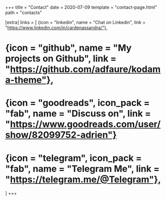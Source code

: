 +++
title = "Contact"
date = 2020-07-09
template = "contact-page.html"
path = "contacts"

[extra]
links = [
  {icon = "linkedin", name = "Chat on Linkedin", link = "https://www.linkedin.com/in/cardenassandra/"},
  # {icon = "github", name = "My projects on Github", link = "https://github.com/adfaure/kodama-theme"},
  # {icon = "goodreads", icon_pack = "fab", name = "Discuss on", link = "https://www.goodreads.com/user/show/82099752-adrien"}
  # {icon = "telegram", icon_pack = "fab", name = "Telegram Me", link = "https://telegram.me/@Telegram"},
  ]
+++

